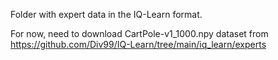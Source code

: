 Folder with expert data in the IQ-Learn format.

For now, need to download CartPole-v1_1000.npy dataset from https://github.com/Div99/IQ-Learn/tree/main/iq_learn/experts
